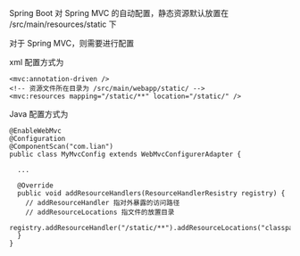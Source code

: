 Spring Boot 对 Spring MVC 的自动配置，静态资源默认放置在 /src/main/resources/static 下

对于 Spring MVC，则需要进行配置

xml 配置方式为
```
<mvc:annotation-driven />
<!-- 资源文件所在目录为 /src/main/webapp/static/ -->
<mvc:resources mapping="/static/**" location="/static/" />
```

Java 配置方式为
```
@EnableWebMvc
@Configuration
@ComponentScan("com.lian")
public class MyMvcConfig extends WebMvcConfigurerAdapter {

  ...

  @Override
  public void addResourceHandlers(ResourceHandlerResistry registry) {
    // addResourceHandler 指对外暴露的访问路径
    // addResourceLocations 指文件的放置目录
    registry.addResourceHandler("/static/**").addResourceLocations("classpath:/static/");
  }
}
```
